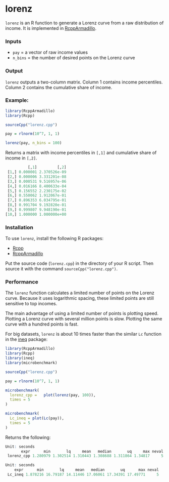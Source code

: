 # lorenz

`lorenz` is an R function to generate a Lorenz curve from a raw distribution of income. It is implemented in [RcppArmadillo](https://cran.r-project.org/web/packages/RcppArmadillo/index.html).


### Inputs

* `pay` = a vector of raw income values
* `n_bins` =  the number of desired points on the Lorenz curve

### Output
`lorenz` outputs a two-column matrix. Column 1 contains income percentiles. Column 2 contains the cumulative share of income.

### Example:

```R
library(RcppArmadillo)
library(Rcpp)

sourceCpp("lorenz.cpp")

pay = rlnorm(10^7, 1, 1)

lorenz(pay, n_bins = 100)

```

Returns a matrix with income percentiles in `[,1]` and cumulative share of income in `[,2]`.

```R
          [,1]         [,2]
 [1,] 0.000001 2.370526e-09
 [2,] 0.000006 3.331201e-08
 [3,] 0.000531 9.516957e-06
 [4,] 0.016166 8.400633e-04
 [5,] 0.156552 2.230175e-02
 [6,] 0.550062 1.912067e-01
 [7,] 0.896353 6.034795e-01
 [8,] 0.991704 9.192820e-01
 [9,] 0.999807 9.948190e-01
[10,] 1.000000 1.000000e+00
```


### Installation
To use `lorenz`, install the following R packages:
 * [Rcpp](https://cran.r-project.org/web/packages/Rcpp/index.html) 
 * [RcppArmadillo](https://cran.r-project.org/web/packages/RcppArmadillo/index.html) 

Put the source code (`lorenz.cpp`) in the directory of your R script. Then source it with the command `sourceCpp("lorenz.cpp")`.


### Performance

The `lorenz` function calculates a limited number of points on the Lorenz curve.  Because it uses logarithmic spacing, these limited points are still sensitive to top incomes.

The main advantage of using a limited number of points is plotting speed. Plotting a Lorenz curve with several million points is slow. Plotting the same curve with a hundred points is fast. 

For big datasets, `lorenz` is about 10 times faster than the similar `Lc` function in the [ineq](https://cran.r-project.org/web/packages/ineq/ineq.pdf) package:


```R
library(RcppArmadillo)
library(Rcpp)
library(ineq)
library(microbenchmark)

sourceCpp("lorenz.cpp")

pay = rlnorm(10^7, 1, 1)

microbenchmark(
  lorenz_cpp =   plot(lorenz(pay, 100)),
  times = 5
)

microbenchmark(
  Lc_ineq = plot(Lc(pay)),
  times = 5
)

```

Returns the following:

```R
Unit: seconds
       expr      min       lq     mean   median       uq     max neval
 lorenz_cpp 1.280979 1.302514 1.310443 1.308688 1.311864 1.34817     5

Unit: seconds
    expr      min       lq     mean   median       uq      max neval
 Lc_ineq 1.878216 16.79187 14.11446 17.06061 17.34391 17.49771     5
```




